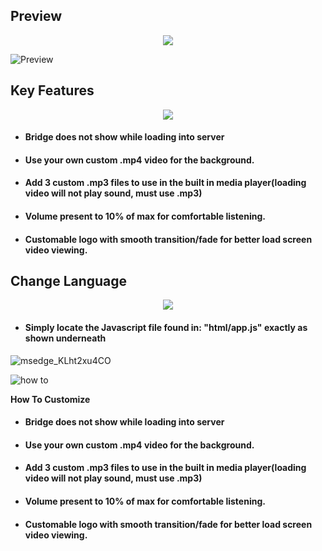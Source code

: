 ## Preview
<div align="middle">
    <img width="auto" src="https://user-images.githubusercontent.com/91661118/154784761-d9e1a3de-3f34-47dc-afc2-0aecb6d17042.png"/>
</div>

![Preview](https://media.giphy.com/media/9uXOxGSDdZebChu28r/giphy.gif)

## Key Features
<div align="middle">
    <img width="auto" src="https://user-images.githubusercontent.com/91661118/154636617-a2ad4c09-4b60-4438-832a-ed1c505b52ea.png"/>
</div>

* #### Bridge does not show while loading into server
* #### Use your own custom .mp4 video for the background.
* #### Add 3 custom .mp3 files to use in the built in media player(loading video will not play sound, must use .mp3)
* #### Volume present to 10% of max for comfortable listening.
* #### Customable logo with smooth transition/fade for better load screen video viewing. 


## Change Language
<div align="middle">
    <img width="auto" src="https://user-images.githubusercontent.com/91661118/154641827-fd6d3ced-9d9c-43fb-9b20-440d7ff562b0.png"/>
</div>

* #### Simply locate the Javascript file found in: "html/app.js" exactly as shown underneath
![msedge_KLht2xu4CO](https://user-images.githubusercontent.com/91661118/154890941-5bc9db8f-6f15-4cb0-a7b3-1aa60a7d0824.gif)

![how to](https://cdn-icons-png.flaticon.com/512/5360/5360954.png)

__How To Customize__

* #### Bridge does not show while loading into server
* #### Use your own custom .mp4 video for the background.
* #### Add 3 custom .mp3 files to use in the built in media player(loading video will not play sound, must use .mp3)
* #### Volume present to 10% of max for comfortable listening.
* #### Customable logo with smooth transition/fade for better load screen video viewing. 
